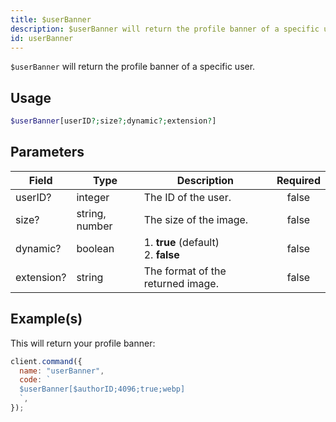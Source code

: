 ```yaml
---
title: $userBanner
description: $userBanner will return the profile banner of a specific user.
id: userBanner
---
```


`$userBanner` will return the profile banner of a specific user.

## Usage

```php
$userBanner[userID?;size?;dynamic?;extension?]
```

## Parameters

| Field      | Type           | Description                               | Required |
| ---------- | -------------- | ----------------------------------------- | :------: |
| userID?    | integer        | The ID of the user.                       |  false   |
| size?      | string, number | The size of the image.                    |  false   |
| dynamic?   | boolean        | 1. **true** (default) <br /> 2. **false** |  false   |
| extension? | string         | The format of the returned image.         |  false   |

## Example(s)

This will return your profile banner:

```javascript
client.command({
  name: "userBanner",
  code: `
  $userBanner[$authorID;4096;true;webp]
  `,
});
```
